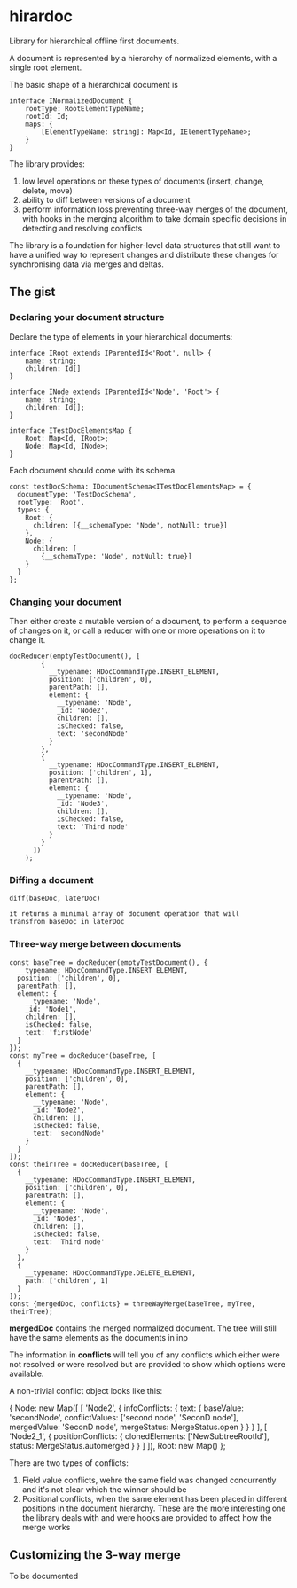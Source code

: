 # hirardoc

Library for hierarchical offline first documents.

A document is represented by a hierarchy of normalized elements, with a single 
root element.

The basic shape of a hierarchical document is

    interface INormalizedDocument {
        rootType: RootElementTypeName;
        rootId: Id;
        maps: {
            [ElementTypeName: string]: Map<Id, IElementTypeName>;
        }
    } 

The library provides:
1. low level operations on these types of documents (insert, change, delete, move)
2. ability to diff between versions of a document
3. perform information loss preventing three-way merges of the document,
  with hooks in the merging algorithm to take domain specific decisions in detecting
  and resolving conflicts

The library is a foundation for higher-level data structures that still want to have a unified way
to represent changes and distribute these changes for synchronising data via merges and deltas.  

## The gist

### Declaring your document structure

Declare the type of elements in your hierarchical documents:

    interface IRoot extends IParentedId<'Root', null> {
        name: string;
        children: Id[]
    }
    
    interface INode extends IParentedId<'Node', 'Root'> {
        name: string;
        children: Id[];
    }
    
    interface ITestDocElementsMap {
        Root: Map<Id, IRoot>;
        Node: Map<Id, INode>;
    }
    
Each document should come with its schema

    const testDocSchema: IDocumentSchema<ITestDocElementsMap> = {
      documentType: 'TestDocSchema',
      rootType: 'Root',
      types: {
        Root: {
          children: [{__schemaType: 'Node', notNull: true}]
        },
        Node: {
          children: [
            {__schemaType: 'Node', notNull: true}]
        }
      }
    };

### Changing your document

Then either create a mutable version of a document, to perform
a sequence of changes on it, or call a reducer with one or more
operations on it to change it.

    docReducer(emptyTestDocument(), [
            {
              __typename: HDocCommandType.INSERT_ELEMENT,
              position: ['children', 0],
              parentPath: [],
              element: {
                __typename: 'Node',
                _id: 'Node2',
                children: [],
                isChecked: false,
                text: 'secondNode'
              }
            },
            {
              __typename: HDocCommandType.INSERT_ELEMENT,
              position: ['children', 1],
              parentPath: [],
              element: {
                __typename: 'Node',
                _id: 'Node3',
                children: [],
                isChecked: false,
                text: 'Third node'
              }
            }
          ])
        );

### Diffing a document

    diff(baseDoc, laterDoc)
    
    it returns a minimal array of document operation that will
    transfrom baseDoc in laterDoc
    
### Three-way merge between documents

    const baseTree = docReducer(emptyTestDocument(), {
      __typename: HDocCommandType.INSERT_ELEMENT,
      position: ['children', 0],
      parentPath: [],
      element: {
        __typename: 'Node',
        _id: 'Node1',
        children: [],
        isChecked: false,
        text: 'firstNode'
      }
    });
    const myTree = docReducer(baseTree, [
      {
        __typename: HDocCommandType.INSERT_ELEMENT,
        position: ['children', 0],
        parentPath: [],
        element: {
          __typename: 'Node',
          _id: 'Node2',
          children: [],
          isChecked: false,
          text: 'secondNode'
        }
      }
    ]);
    const theirTree = docReducer(baseTree, [
      {
        __typename: HDocCommandType.INSERT_ELEMENT,
        position: ['children', 0],
        parentPath: [],
        element: {
          __typename: 'Node',
          _id: 'Node3',
          children: [],
          isChecked: false,
          text: 'Third node'
        }
      },
      {
        __typename: HDocCommandType.DELETE_ELEMENT,
        path: ['children', 1]
      }
    ]);
    const {mergedDoc, conflicts} = threeWayMerge(baseTree, myTree, theirTree);
    
**mergedDoc** contains the merged normalized document. The tree will
still have the same elements as the documents in inp

The information in **conflicts** will tell you of any conflicts which either
were not resolved or were resolved but are provided to show which options were
available.

A non-trivial conflict object looks like this:

{
      Node: new Map([
        [
          'Node2',
          {
            infoConflicts: {
              text: {
                baseValue: 'secondNode',
                conflictValues: ['second node', 'SeconD node'],
                mergedValue: 'SeconD node',
                mergeStatus: MergeStatus.open
              }
            }
          }
        ],
        [
            'Node2_1',
            {
                positionConflicts: {
                    clonedElements: ['NewSubtreeRootId'],
                    status: MergeStatus.automerged
                }
            }
        ]
      ]),
      Root: new Map()
    };
    
There are two types of conflicts:

1. Field value conflicts, wehre the same field was changed concurrently
  and it's not clear which the winner should be
2. Positional conflicts, when the same element has been placed in different
  positions in the document hierarchy. These are the more interesting one the library deals
  with and were hooks are provided to affect how the merge works
  
  
## Customizing the 3-way merge

To be documented
